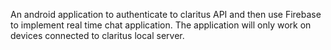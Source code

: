 An android application to authenticate to claritus API and then use Firebase to implement real time chat application.
The application will only work on devices connected to claritus local server. 
